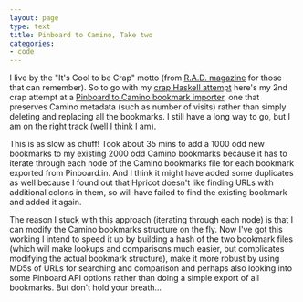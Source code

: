 ```yaml
---
layout: page
type: text
title: Pinboard to Camino, Take two
categories: 
- code
---
```

I live by the "It's Cool to be Crap" motto (from [R.A.D. magazine](http://www.whenwewasrad.co.uk/) for those that can remember). So to go with my [crap Haskell attempt](http://i5m.co.uk/code/2011/04/12/Selection-Sort-in-Haskell.html) here's my 2nd crap attempt at a [Pinboard to Camino bookmark importer](http://i5m.co.uk/code/2011/02/22/pinboard-bookmark-importer-for-camino.html), one that preserves Camino metadata (such as number of visits) rather than simply deleting and replacing all the bookmarks. I still have a long way to go, but I am on the right track (well I think I am). 

<script src="https://gist.github.com/934096.js?file=pinboard2camino.rb"></script>

This is as slow as chuff! Took about 35 mins to add a 1000 odd new bookmarks to my existing 2000 odd Camino bookmarks because it has to iterate through each node of the Camino bookmarks file for each bookmark exported from Pinboard.in. And I think it might have added some duplicates as well because I found out that Hpricot doesn't like finding URLs with additional colons in them, so will have failed to find the existing bookmark and added it again. 

The reason I stuck with this approach (iterating through each node) is that I can modify the Camino bookmarks structure on the fly. 
Now I've got this working I intend to speed it up by building a hash of the two bookmark files (which will make lookups and comparisons much easier, but complicates modifying the actual bookmark structure), make it more robust by using MD5s of URLs for searching and comparison and perhaps also looking into some Pinboard API options rather than doing a simple export of all bookmarks. But don't hold your breath...
 
